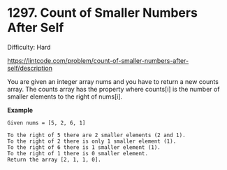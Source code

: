 # 1297. Count of Smaller Numbers After Self

Difficulty: Hard

https://lintcode.com/problem/count-of-smaller-numbers-after-self/description

You are given an integer array nums and you have to return a new counts array. The counts array has the property where counts[i] is the number of smaller elements to the right of nums[i].

**Example**  
```
Given nums = [5, 2, 6, 1]

To the right of 5 there are 2 smaller elements (2 and 1).
To the right of 2 there is only 1 smaller element (1).
To the right of 6 there is 1 smaller element (1).
To the right of 1 there is 0 smaller element.
Return the array [2, 1, 1, 0].
```
